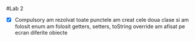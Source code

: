 #Lab 2
*[x] Compulsory
am rezolvat toate punctele
am creat cele doua clase si am folosit enum
am folosit getters, setters, toString override
am afisat pe ecran diferite obiecte
